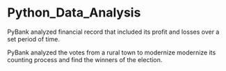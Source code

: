 # Python_Data_Analysis

PyBank analyzed financial record that included its profit and losses over a set period of time.

PyBank analyzed the votes from a rural town to modernize modernize its counting process and find the winners of the election.
